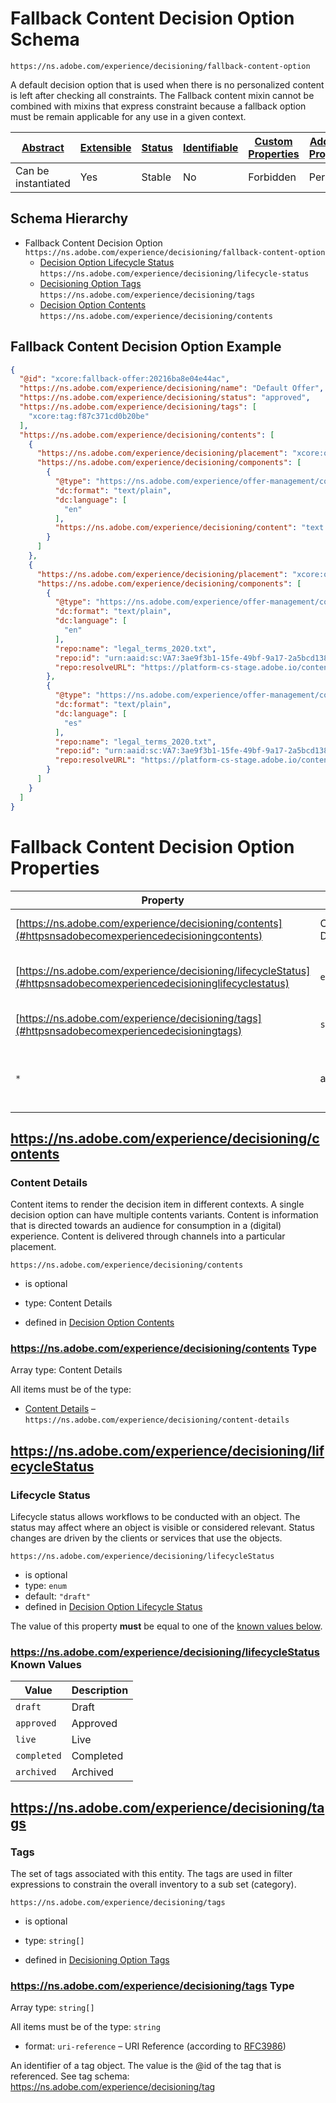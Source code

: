 
# Fallback Content Decision Option Schema

```
https://ns.adobe.com/experience/decisioning/fallback-content-option
```

A default decision option that is used when there is no personalized content is left after checking all constraints. The Fallback content mixin cannot be combined with mixins that express constraint because a fallback option must be remain applicable for any use in a given context.

| [Abstract](../../../../abstract.md) | [Extensible](../../../../extensions.md) | [Status](../../../../status.md) | [Identifiable](../../../../id.md) | [Custom Properties](../../../../extensions.md) | [Additional Properties](../../../../extensions.md) | Defined In |
|-------------------------------------|-----------------------------------------|---------------------------------|-----------------------------------|------------------------------------------------|----------------------------------------------------|------------|
| Can be instantiated | Yes | Stable | No | Forbidden | Permitted | [adobe/experience/decisioning/fallback-content-option.schema.json](adobe/experience/decisioning/fallback-content-option.schema.json) |
## Schema Hierarchy

* Fallback Content Decision Option `https://ns.adobe.com/experience/decisioning/fallback-content-option`
  * [Decision Option Lifecycle Status](lifecycle-status.schema.md) `https://ns.adobe.com/experience/decisioning/lifecycle-status`
  * [Decisioning Option Tags](tags.schema.md) `https://ns.adobe.com/experience/decisioning/tags`
  * [Decision Option Contents](contents.schema.md) `https://ns.adobe.com/experience/decisioning/contents`


## Fallback Content Decision Option Example
```json
{
  "@id": "xcore:fallback-offer:20216ba8e04e44ac",
  "https://ns.adobe.com/experience/decisioning/name": "Default Offer",
  "https://ns.adobe.com/experience/decisioning/status": "approved",
  "https://ns.adobe.com/experience/decisioning/tags": [
    "xcore:tag:f87c371cd0b20be"
  ],
  "https://ns.adobe.com/experience/decisioning/contents": [
    {
      "https://ns.adobe.com/experience/decisioning/placement": "xcore:offer-placement:f8eb10f058477e3",
      "https://ns.adobe.com/experience/decisioning/components": [
        {
          "@type": "https://ns.adobe.com/experience/offer-management/content-component-text",
          "dc:format": "text/plain",
          "dc:language": [
            "en"
          ],
          "https://ns.adobe.com/experience/decisioning/content": "text entered directly"
        }
      ]
    },
    {
      "https://ns.adobe.com/experience/decisioning/placement": "xcore:offer-placement:f652463157c0ba4",
      "https://ns.adobe.com/experience/decisioning/components": [
        {
          "@type": "https://ns.adobe.com/experience/offer-management/content-component-text",
          "dc:format": "text/plain",
          "dc:language": [
            "en"
          ],
          "repo:name": "legal_terms_2020.txt",
          "repo:id": "urn:aaid:sc:VA7:3ae9f3b1-15fe-49bf-9a17-2a5bcd138762",
          "repo:resolveURL": "https://platform-cs-stage.adobe.io/content/directory/resolve?id=&quot;urn:aaid:sc:VA7:3ae9f3b1-15fe-49bf-9a17-2a5bcd138762&quot;"
        },
        {
          "@type": "https://ns.adobe.com/experience/offer-management/content-component-text",
          "dc:format": "text/plain",
          "dc:language": [
            "es"
          ],
          "repo:name": "legal_terms_2020.txt",
          "repo:id": "urn:aaid:sc:VA7:3ae9f3b1-15fe-49bf-9a17-2a5bcd138762",
          "repo:resolveURL": "https://platform-cs-stage.adobe.io/content/directory/resolve?id=&quot;urn:aaid:sc:VA7:3ae9f3b1-15fe-49bf-9a17-2a5bcd138762&quot;&resource=&quot;api:metadata/application&quot;&name=&quot;legal_terms_2020_es.txt&quot;"
        }
      ]
    }
  ]
}
```

# Fallback Content Decision Option Properties

| Property | Type | Required | Defined by |
|----------|------|----------|------------|
| [https://ns.adobe.com/experience/decisioning/contents](#httpsnsadobecomexperiencedecisioningcontents) | Content Details | Optional | [Decision Option Contents](contents.schema.md#httpsnsadobecomexperiencedecisioningcontents) |
| [https://ns.adobe.com/experience/decisioning/lifecycleStatus](#httpsnsadobecomexperiencedecisioninglifecyclestatus) | `enum` | Optional | [Decision Option Lifecycle Status](lifecycle-status.schema.md#httpsnsadobecomexperiencedecisioninglifecyclestatus) |
| [https://ns.adobe.com/experience/decisioning/tags](#httpsnsadobecomexperiencedecisioningtags) | `string[]` | Optional | [Decisioning Option Tags](tags.schema.md#httpsnsadobecomexperiencedecisioningtags) |
| `*` | any | Additional | this schema *allows* additional properties |

## https://ns.adobe.com/experience/decisioning/contents
### Content Details

Content items to render the decision item in different contexts. A single decision option can have multiple contents variants. Content is information that is directed towards an audience for consumption in a (digital) experience. Content is delivered through channels into a particular placement.

`https://ns.adobe.com/experience/decisioning/contents`
* is optional
* type: Content Details

* defined in [Decision Option Contents](contents.schema.md#httpsnsadobecomexperiencedecisioningcontents)

### https://ns.adobe.com/experience/decisioning/contents Type


Array type: Content Details

All items must be of the type:
* [Content Details](content-details.schema.md) – `https://ns.adobe.com/experience/decisioning/content-details`








## https://ns.adobe.com/experience/decisioning/lifecycleStatus
### Lifecycle Status

Lifecycle status allows workflows to be conducted with an object. The status may affect where an object is visible or considered relevant. Status changes are driven by the clients or services that use the objects.

`https://ns.adobe.com/experience/decisioning/lifecycleStatus`
* is optional
* type: `enum`
* default: `"draft"`
* defined in [Decision Option Lifecycle Status](lifecycle-status.schema.md#httpsnsadobecomexperiencedecisioninglifecyclestatus)

The value of this property **must** be equal to one of the [known values below](#httpsnsadobecomexperiencedecisioninglifecyclestatus-known-values).

### https://ns.adobe.com/experience/decisioning/lifecycleStatus Known Values
| Value | Description |
|-------|-------------|
| `draft` | Draft |
| `approved` | Approved |
| `live` | Live |
| `completed` | Completed |
| `archived` | Archived |




## https://ns.adobe.com/experience/decisioning/tags
### Tags

The set of tags associated with this entity. The tags are used in filter expressions to constrain the overall inventory to a sub set (category).

`https://ns.adobe.com/experience/decisioning/tags`
* is optional
* type: `string[]`

* defined in [Decisioning Option Tags](tags.schema.md#httpsnsadobecomexperiencedecisioningtags)

### https://ns.adobe.com/experience/decisioning/tags Type


Array type: `string[]`

All items must be of the type:
`string`
* format: `uri-reference` – URI Reference (according to [RFC3986](https://tools.ietf.org/html/rfc3986))


  
An identifier of a tag object. The value is the @id of the tag that is referenced. See tag schema: https://ns.adobe.com/experience/decisioning/tag






